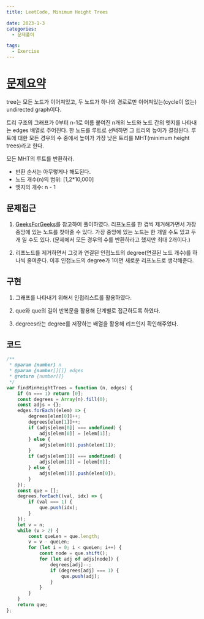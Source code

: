 ```yaml
---
title: LeetCode, Minimum Height Trees

date: 2023-1-3
categories:
  - 문제풀이

tags:
  - Exercise
---
```


# [문제요약](https://leetcode.com/problems/minimum-height-trees/submissions/870097896/)

tree는 모든 노드가 이어져있고, 두 노드가 하나의 경로로만 이어져있는(cycle이 없는) undirected graph이다.

트리 구조의 그래프가 0부터 n-1로 이름 붙여진 n개의 노드와 노드 간의 엣지를 나타내는 edges 배열로 주어진다. 한 노드를 루트로 선택하면 그 트리의 높이가 결정된다. 루트에 대한 모든 경우의 수 중에서 높이가 가장 낮은 트리를 MHT(minimum height trees)라고 한다.

모든 MHT의 루트를 반환하라.

- 반환 순서는 아무렇게나 해도된다.
- 노드 개수(n)의 범위: \[1,2\*10,000\]
- 엣지의 개수: n - 1

## 문제접근

1. [GeeksForGeeks](https://www.geeksforgeeks.org/roots-tree-gives-minimum-height/)를 참고하여 풀이하였다. 리프노드를 한 겹씩 제거해가면서 가장 중앙에 있는 노드를 찾아줄 수 있다. 가장 중앙에 있는 노드는 한 개일 수도 있고 두 개 일 수도 있다. (문제에서 모든 경우의 수를 반환하라고 했지만 최대 2개이다.)

2. 리프노드를 제거하면서 그것과 연결된 인접노드의 degree(연결된 노드 개수)를 하나씩 줄여준다. 이후 인접노드의 degree가 1이면 새로운 리프노드로 생각해준다.

## 구현

1. 그래프를 나타내기 위해서 인접리스트를 활용하였다.

2. que와 que의 길이 반복문을 활용해 단계별로 접근하도록 하였다.

3. degrees라는 degree를 저장하는 배열을 활용해 리프인지 확인해주었다.

## 코드

```javascript
/**
 * @param {number} n
 * @param {number[][]} edges
 * @return {number[]}
 */
var findMinHeightTrees = function (n, edges) {
	if (n === 1) return [0];
	const degrees = Array(n).fill(0);
	const adjs = {};
	edges.forEach((elem) => {
		degrees[elem[0]]++;
		degrees[elem[1]]++;
		if (adjs[elem[0]] === undefined) {
			adjs[elem[0]] = [elem[1]];
		} else {
			adjs[elem[0]].push(elem[1]);
		}
		if (adjs[elem[1]] === undefined) {
			adjs[elem[1]] = [elem[0]];
		} else {
			adjs[elem[1]].push(elem[0]);
		}
	});
	const que = [];
	degrees.forEach((val, idx) => {
		if (val === 1) {
			que.push(idx);
		}
	});
	let v = n;
	while (v > 2) {
		const queLen = que.length;
		v = v - queLen;
		for (let i = 0; i < queLen; i++) {
			const node = que.shift();
			for (let adj of adjs[node]) {
				degrees[adj]--;
				if (degrees[adj] === 1) {
					que.push(adj);
				}
			}
		}
	}
	return que;
};
```
